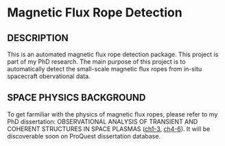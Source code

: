 # Magnetic Flux Rope Detection
## DESCRIPTION
This is an automated magnetic flux rope detection package. This project is part of my PhD research. The main purpose of this project is to automatically detect the small-scale magnetic flux ropes from in-situ spacecraft obervational data.
## SPACE PHYSICS BACKGROUND
To get farmiliar with the physics of magnetic flux ropes, please refer to my PhD dissertation: OBSERVATIONAL ANALYSIS OF TRANSIENT AND COHERENT STRUCTURES IN SPACE PLASMAS \([ch1-3](Magnetic_Flux_Rope_Detection/phd_dissertation/Jinlei_PhD_Dissertation_part1_ch1-3.pdf),  [ch4-6](Magnetic_Flux_Rope_Detection/phd_dissertation/Jinlei_PhD_Dissertation_part2_ch4-6.pdf)\). It will be discoverable soon on ProQuest dissertation database.

